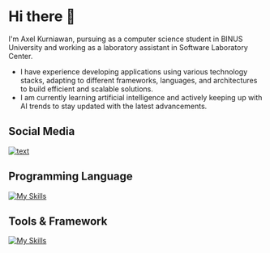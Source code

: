 # Hi there 👋

I'm Axel Kurniawan, pursuing as a computer science student in BINUS University and working as a laboratory assistant in Software Laboratory Center. 
- I have experience developing applications using various technology stacks, adapting to different frameworks, languages, and architectures to build efficient and scalable solutions.
- I am currently learning artificial intelligence and actively keeping up with AI trends to stay updated with the latest advancements.

## Social Media
[![text](https://img.shields.io/badge/LinkedIn-0077B5?style=for-the-badge&logo=linkedin&logoColor=white)](https://www.linkedin.com/in/axel-kurniawan-970848226/)

## Programming Language
[![My Skills](https://skillicons.dev/icons?i=js,c,cs,cpp,java,python,php,kotlin,rust,go)](https://skillicons.dev)

## Tools & Framework
[![My Skills](https://skillicons.dev/icons?i=laravel,react,tailwind,bootstrap,docker,express,mongodb,firebase,mysql,postgresql,flask,electron,tauri,sklearn,tensorflow)](https://skillicons.dev)
<!--
**axelkrnwn/axelkrnwn** is a ✨ _special_ ✨ repository because its `README.md` (this file) appears on your GitHub profile.

Here are some ideas to get you started:

-  I’m currently working on ...
-  I’m currently learning ...
- 👯 I’m looking to collaborate on ...
- 🤔 I’m looking for help with ...
- 💬 Ask me about ...
- 📫 How to reach me: ...
- 😄 Pronouns: ...
- ⚡ Fun fact: ...
-->
